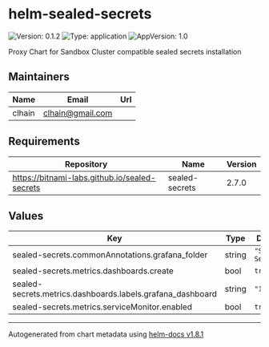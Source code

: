 # helm-sealed-secrets

![Version: 0.1.2](https://img.shields.io/badge/Version-0.1.2-informational?style=flat-square) ![Type: application](https://img.shields.io/badge/Type-application-informational?style=flat-square) ![AppVersion: 1.0](https://img.shields.io/badge/AppVersion-1.0-informational?style=flat-square)

Proxy Chart for Sandbox Cluster compatible sealed secrets installation

## Maintainers

| Name | Email | Url |
| ---- | ------ | --- |
| clhain | <clhain@gmail.com> |  |

## Requirements

| Repository | Name | Version |
|------------|------|---------|
| https://bitnami-labs.github.io/sealed-secrets | sealed-secrets | 2.7.0 |

## Values

| Key | Type | Default | Description |
|-----|------|---------|-------------|
| sealed-secrets.commonAnnotations.grafana_folder | string | `"Sealed Secrets"` |  |
| sealed-secrets.metrics.dashboards.create | bool | `true` |  |
| sealed-secrets.metrics.dashboards.labels.grafana_dashboard | string | `"1"` |  |
| sealed-secrets.metrics.serviceMonitor.enabled | bool | `true` |  |

----------------------------------------------
Autogenerated from chart metadata using [helm-docs v1.8.1](https://github.com/norwoodj/helm-docs/releases/v1.8.1)
